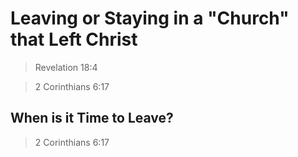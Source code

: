 # Leaving or Staying in a "Church" that Left Christ

> Revelation 18:4

> 2 Corinthians 6:17 

## When is it Time to Leave?
> 2 Corinthians 6:17 